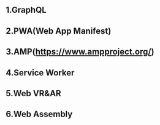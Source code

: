 ## 1.GraphQL

## 2.PWA(Web App Manifest)

## 3.AMP(https://www.ampproject.org/)

## 4.Service Worker

## 5.Web VR&AR

## 6.Web Assembly
